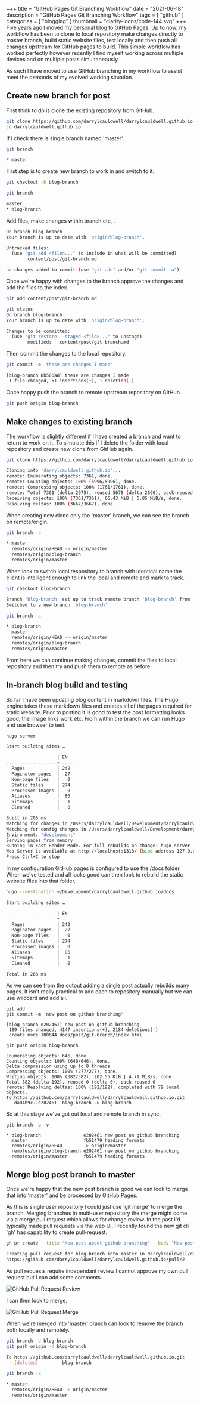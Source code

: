 +++
title = "GitHub Pages Git Branching Workflow"
date = "2021-06-18"
description = "GitHub Pages Git Branching Workflow"
tags = [
    "github"
]
categories = [
    "blogging"
]
thumbnail = "clarity-icons/code-144.svg"
+++
Five years ago I moved my [personal blog to GitHub Pages](/post/jekyll). Up to now, my workflow has been to clone to local repository make changes directly to master branch, build static website files, test locally and then push all changes upstream for GitHub pages to build. This simple workflow has worked perfectly however recently I find myself working across multiple devices and on multiple posts simultaneously. 

As such I have moved to use GitHub branching in my workflow to assist meet the demands of my evolved working situation.

## Create new branch for post

First think to do is clone the existing repository from GitHub.

```bash
git clone https://github.com/darrylcauldwell/darrylcauldwell.github.io.git
cd darrylcauldwell.github.io
```

If I check there is single branch named 'master'.

```bash
git branch

* master
```

First step is to create new branch to work in and switch to it.

```bash
git checkout -b blog-branch

git branch

master
* blog-branch
```

Add files,  make changes within branch etc, .

```bash
On branch blog-branch
Your branch is up to date with 'origin/blog-branch'.

Untracked files:
  (use "git add <file>..." to include in what will be committed)
        content/post/git-branch.md

no changes added to commit (use "git add" and/or "git commit -a")
```

Once we're happy with changes to the branch approve the changes and add the files to the index.

```bash
git add content/post/git-branch.md

git status                        
On branch blog-branch
Your branch is up to date with 'origin/blog-branch'.

Changes to be committed:
  (use "git restore --staged <file>..." to unstage)
        modified:   content/post/git-branch.md
``` 

Then commit the changes to the local repository.

```bash
git commit -m 'these are changes I made'

[blog-branch 8b566a8] these are changes I made
 1 file changed, 51 insertions(+), 1 deletion(-)
```

Once happy push the branch to remote upstream repository on GitHub.

```bash
git push origin blog-branch
```

## Make changes to existing branch

The workflow is slightly different if I have created a branch and want to return to work on it.  To simulate this if I delete the folder with local repository and create new clone from GitHub again.

```bash
git clone https://github.com/darrylcauldwell/darrylcauldwell.github.io.git

Cloning into 'darrylcauldwell.github.io'...
remote: Enumerating objects: 7361, done.
remote: Counting objects: 100% (5996/5996), done.
remote: Compressing objects: 100% (1761/1761), done.
remote: Total 7361 (delta 2975), reused 5678 (delta 2660), pack-reused 1365
Receiving objects: 100% (7361/7361), 66.43 MiB | 5.85 MiB/s, done.
Resolving deltas: 100% (3667/3667), done.
```

When creating new clone only the 'master' branch, we can see the branch on remote/origin.

```bash
git branch -a

* master
  remotes/origin/HEAD -> origin/master
  remotes/origin/blog-branch
  remotes/origin/master
```

When look to switch local respository to branch with identical name the client is intelligent enough to link the local and remote and mark to track.

```bash
git checkout blog-branch

Branch 'blog-branch' set up to track remote branch 'blog-branch' from 'origin'.
Switched to a new branch 'blog-branch'

git branch -a           

* blog-branch
  master
  remotes/origin/HEAD -> origin/master
  remotes/origin/blog-branch
  remotes/origin/master
```

From here we can continue making changes, commit the files to local repository and then try and push them to remote as before.

## In-branch blog build and testing

So far I have been updating blog content in markdown files. The Hugo engine takes these markdown files and creates all of the pages required for static website. Prior to posting it is good to test the post formatting looks good, the image links work etc. From within the branch we can run Hugo and use browser to test.

```bash
hugo server

Start building sites … 

                   | EN   
-------------------+------
  Pages            | 242  
  Paginator pages  |  27  
  Non-page files   |   0  
  Static files     | 274  
  Processed images |   0  
  Aliases          |  86  
  Sitemaps         |   1  
  Cleaned          |   0  

Built in 205 ms
Watching for changes in /Users/darrylcauldwell/Development/darrylcauldwell.github.io/{archetypes,content,layouts,static,themes}
Watching for config changes in /Users/darrylcauldwell/Development/darrylcauldwell.github.io/config/_default, /Users/darrylcauldwell/Development/darrylcauldwell.github.io/config/_default/menus
Environment: "development"
Serving pages from memory
Running in Fast Render Mode. For full rebuilds on change: hugo server --disableFastRender
Web Server is available at http://localhost:1313/ (bind address 127.0.0.1)
Press Ctrl+C to stop
```

In my configuration GitHub pages is configured to use the /docs folder.  When we've tested and all looks good can then look to rebuild the static website files into that folder.

```bash
hugo --destination ~/Development/darrylcauldwell.github.io/docs

Start building sites … 

                   | EN   
-------------------+------
  Pages            | 242  
  Paginator pages  |  27  
  Non-page files   |   0  
  Static files     | 274  
  Processed images |   0  
  Aliases          |  86  
  Sitemaps         |   1  
  Cleaned          |   0  

Total in 263 ms
```

As we can see from the output adding a single post actually rebuilds many pages. It isn't really practical to add each to repository manually but we can use wildcard and add all.

```
git add .
git commit -m 'new post on github branching'

[blog-branch e202461] new post on github branching
 189 files changed, 4147 insertions(+), 2184 deletions(-)
 create mode 100644 docs/post/git-branch/index.html

git push origin blog-branch

Enumerating objects: 646, done.
Counting objects: 100% (646/646), done.
Delta compression using up to 8 threads
Compressing objects: 100% (277/277), done.
Writing objects: 100% (382/382), 202.55 KiB | 4.71 MiB/s, done.
Total 382 (delta 192), reused 0 (delta 0), pack-reused 0
remote: Resolving deltas: 100% (192/192), completed with 79 local objects.
To https://github.com/darrylcauldwell/darrylcauldwell.github.io.git
   da04b9c..e202461  blog-branch -> blog-branch
```

So at this stage we've got out local and remote branch in sync.

```
git branch -a -v  

* blog-branch                e202461 new post on github branching
  master                     fb51479 heading formats
  remotes/origin/HEAD        -> origin/master
  remotes/origin/blog-branch e202461 new post on github branching
  remotes/origin/master      fb51479 heading formats
```

## Merge blog post branch to master
Once we're happy that the new post branch is good we can look to merge that into 'master' and be processed by GitHub Pages.

As this is single user repository I could just use 'git merge' to merge the branch. Merging branches in multi-user repository the merge might come via a merge pull request which allows for change review. In the past I'd typically made pull requests via the web UI. I recently found the new git cli 'gh' has capability to create pull-request.

```bash
gh pr create --title "New post about github branching" --body "New post about github branching with github pages" -H blog-branch

Creating pull request for blog-branch into master in darrylcauldwell/darrylcauldwell.github.io
https://github.com/darrylcauldwell/darrylcauldwell.github.io/pull/2
```

As pull requests require independant review I cannot approve my own pull request but I can add some comments.

![GitHub Pull Request Review](/images/git-branch-pr.png)

I can then look to merge.

![GitHub Pull Request Merge](/images/git-branch-pr.png)

When we're merged into 'master' branch can look to remove the branch both locally and remotely.

```bash
git branch -d blog-branch
git push origin -d blog-branch

To https://github.com/darrylcauldwell/darrylcauldwell.github.io.git
 - [deleted]         blog-branch

git branch -a

* master
  remotes/origin/HEAD -> origin/master
  remotes/origin/master
```
